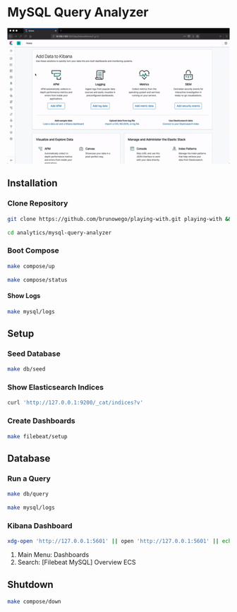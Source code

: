 # MySQL Query Analyzer

![Filebeat MySQL](./assets/images/kibana.gif "MySQL Dashboard Overview")

## Installation

### Clone Repository

```sh
git clone https://github.com/brunowego/playing-with.git playing-with && cd "$_"
```

```sh
cd analytics/mysql-query-analyzer
```

### Boot Compose

```sh
make compose/up
```

```sh
make compose/status
```

#### Show Logs

```sh
make mysql/logs
```

## Setup

### Seed Database

```sh
make db/seed
```

### Show Elasticsearch Indices

```sh
curl 'http://127.0.0.1:9200/_cat/indices?v'
```

### Create Dashboards

```sh
make filebeat/setup
```

## Database

### Run a Query

```sh
make db/query
```

```sh
make mysql/logs
```

### Kibana Dashboard

```sh
xdg-open 'http://127.0.0.1:5601' || open 'http://127.0.0.1:5601' || echo -e '[INFO]\thttp://127.0.0.1:5601'
```

1. Main Menu: Dashboards
2. Search: [Filebeat MySQL] Overview ECS

## Shutdown

```sh
make compose/down
```
